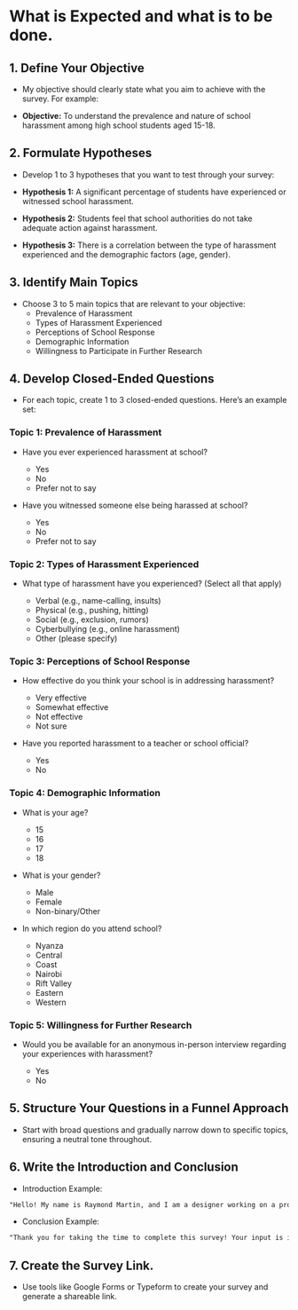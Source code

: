 # What is Expected and what is to be done.

## 1. Define Your Objective

- My objective should clearly state what you aim to achieve with the survey. For example:

- **Objective:** To understand the prevalence and nature of school harassment among high school students aged 15-18.

## 2. Formulate Hypotheses

- Develop 1 to 3 hypotheses that you want to test through your survey:

- **Hypothesis 1:** A significant percentage of students have experienced or witnessed school harassment.

- **Hypothesis 2:** Students feel that school authorities do not take adequate action against harassment.

- **Hypothesis 3:** There is a correlation between the type of harassment experienced and the demographic factors (age, gender).

## 3. Identify Main Topics

- Choose 3 to 5 main topics that are relevant to your objective:
	- Prevalence of Harassment
	- Types of Harassment Experienced
	- Perceptions of School Response
	- Demographic Information
	- Willingness to Participate in Further Research


## 4. Develop Closed-Ended Questions

- For each topic, create 1 to 3 closed-ended questions. Here’s an example set:

### Topic 1: Prevalence of Harassment

- Have you ever experienced harassment at school?

	- Yes
	- No
	- Prefer not to say

- Have you witnessed someone else being harassed at school?

	- Yes
	- No
	- Prefer not to say

### Topic 2: Types of Harassment Experienced

- What type of harassment have you experienced? (Select all that apply)

	- Verbal (e.g., name-calling, insults)
	- Physical (e.g., pushing, hitting)
	- Social (e.g., exclusion, rumors)
	- Cyberbullying (e.g., online harassment)
	- Other (please specify)

### Topic 3: Perceptions of School Response

- How effective do you think your school is in addressing harassment?

	- Very effective
	- Somewhat effective
	- Not effective
	- Not sure

- Have you reported harassment to a teacher or school official?

	- Yes
	- No

### Topic 4: Demographic Information

- What is your age?

	- 15
	- 16
	- 17
	- 18

- What is your gender?

	- Male
	- Female
	- Non-binary/Other

- In which region do you attend school?

	- Nyanza
	- Central
	- Coast
	- Nairobi
	- Rift Valley
	- Eastern
	- Western

### Topic 5: Willingness for Further Research

- Would you be available for an anonymous in-person interview regarding your experiences with harassment?

	- Yes
	- No

## 5. Structure Your Questions in a Funnel Approach

- Start with broad questions and gradually narrow down to specific topics, ensuring a neutral tone throughout.

## 6. Write the Introduction and Conclusion

- Introduction Example:

```txt
"Hello! My name is Raymond Martin, and I am a designer working on a project aimed at understanding and addressing school harassment among teenagers. This survey aims to gather insights from students aged 15-18 about their experiences with harassment in schools. Your responses will help us identify trends and develop effective strategies for intervention."
```

- Conclusion Example:

```txt
"Thank you for taking the time to complete this survey! Your input is invaluable in helping us understand the issue of school harassment better. If possible, please share this survey with three friends or classmates who might also be willing to participate. We may reach out for an anonymous interview based on your responses."
```

## 7. Create the Survey Link.

- Use tools like Google Forms or Typeform to create your survey and generate a shareable link.
